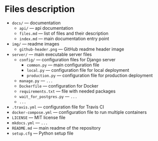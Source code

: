 # Files description
* `docs/` — documentation
  * `api/` — api documentation
  * `files.md` — list of files and their description
  * `index.md` — main documentation entry point
* `img/` — readme images
  * `github-header.png` — GitHub readme header image
* `server/` — main executable server files
  * `config/` — configuration files for Django server
    * `common.py` — main configuration file
    * `local.py` — configuration file for local deployment
    * `production.py` — configuration file for production deployment
  * `manage.py` — `...`
  * `Dockerfile` — configuration for Docker
  * `requirements.txt` — file with needed packages
  * `wait_for_postgres.py` — `...`
  * `...`
* `.travis.yml` — configuration file for Travis CI
* `docker-compose.yml` — configuration file to run multiple containers
* `LICENSE` — MIT license file
* `mkdocs.yml` — `...`
* `README.md` — main readme of the repository
* `setup.cfg` — Python setup file